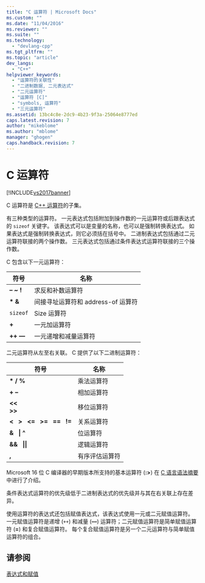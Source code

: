 ```yaml
---
title: "C 运算符 | Microsoft Docs"
ms.custom: ""
ms.date: "11/04/2016"
ms.reviewer: ""
ms.suite: ""
ms.technology: 
  - "devlang-cpp"
ms.tgt_pltfrm: ""
ms.topic: "article"
dev_langs: 
  - "C++"
helpviewer_keywords: 
  - "运算符的关联性"
  - "二进制数据, 二元表达式"
  - "二元运算符"
  - "运算符 [C]"
  - "symbols, 运算符"
  - "三元运算符"
ms.assetid: 13bc4c8e-2dc9-4b23-9f3a-25064e8777ed
caps.latest.revision: 7
author: "mikeblome"
ms.author: "mblome"
manager: "ghogen"
caps.handback.revision: 7
---
```

# C 运算符
[!INCLUDE[vs2017banner](../assembler/inline/includes/vs2017banner.md)]

C 运算符是 [C\+\+ 运算符](../misc/cpp-operators.md)的子集。  
  
 有三种类型的运算符。  一元表达式包括附加到操作数的一元运算符或后跟表达式的 `sizeof` 关键字。  该表达式可以是变量的名称，也可以是强制转换表达式。  如果表达式是强制转换表达式，则它必须括在括号中。  二进制表达式包括通过二元运算符联接的两个操作数。  三元表达式包括通过条件表达式运算符联接的三个操作数。  
  
 C 包含以下一元运算符：  
  
|符号|名称|  
|--------|--------|  
|**– ~ \!**|求反和补数运算符|  
|**\* &**|间接寻址运算符和 address\-of 运算符|  
|`sizeof`|Size 运算符|  
|**\+**|一元加运算符|  
|**\+\+ ––**|一元递增和减量运算符|  
  
 二元运算符从左至右关联。  C 提供了以下二进制运算符：  
  
|符号|名称|  
|--------|--------|  
|**\* \/ %**|乘法运算符|  
|**\+ –**|相加运算符|  
|**\<\<**<br /> **\>\>**|移位运算符|  
|**\<   \>   \<\=   \>\=   \=\=   \!\=**|关系运算符|  
|**&   &#124; ^**|位运算符|  
|**&&   &#124;&#124;**|逻辑运算符|  
|**,**|有序评估运算符|  
  
 Microsoft 16 位 C 编译器的早期版本所支持的基本运算符 \(**:\>**\) 在 [C 语言语法摘要](../c-language/c-language-syntax-summary.md)中进行了介绍。  
  
 条件表达式运算符的优先级低于二进制表达式的优先级并与其在右关联上存在差异。  
  
 使用运算符的表达式还包括赋值表达式，该表达式使用一元或二元赋值运算符。  一元赋值运算符是递增 \(`++`\) 和减量 \(**––**\) 运算符；二元赋值运算符是简单赋值运算符 \(**\=**\) 和复合赋值运算符。  每个复合赋值运算符是另一个二元运算符与简单赋值运算符的组合。  
  
## 请参阅  
 [表达式和赋值](../c-language/expressions-and-assignments.md)